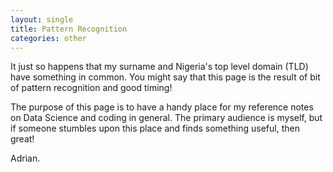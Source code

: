 ```yaml
---
layout: single
title: Pattern Recognition
categories: other
---
```


It just so happens that my surname and Nigeria's top level domain (TLD) have something in common. You might say that this page is the result of bit of pattern recognition and good timing!

The purpose of this page is to have a handy place for my reference notes on Data Science and coding in general. The primary audience is myself, but if someone stumbles upon this place and finds something useful, then great!

Adrian.
